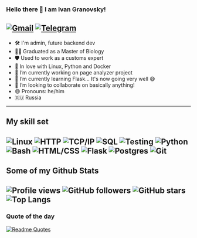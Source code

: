 ### Hello there 👋 I am Ivan Granovsky!

[![Gmail](https://img.shields.io/badge/Email-me-red?style=for-the-badge&logo=gmail&logoColor=white)](mailto:ivanator666@gmail.com)
[![Telegram](https://img.shields.io/badge/Telegram-%40XVIII__TheMoon-blue?style=for-the-badge&logo=telegram&logoColor=white)](https://t.me/XVIII_TheMoon)
 ------
- 🛠 I'm admin, future backend dev
- 🧑‍🎓 Graduated as a Master of Biology
- 🛡️ Used to work as a customs expert
- 🐍 In love with Linux, Python and Docker
- 🔭 I’m currently working on page analyzer project
- 🌱 I’m currently learning Flask... It's now going very well 😅
- 👯 I’m looking to collaborate on basically anything!
- 😄 Pronouns: he/him
- 🇷🇺 Russia
----
## My skill set
![Linux](https://img.shields.io/badge/-Linux-blue?style=for-the-badge&logo=linux&logoColor=black)
![HTTP](https://img.shields.io/badge/-HTTP-blue?style=for-the-badge&logo=http&logoColor=white)
![TCP/IP](https://img.shields.io/badge/-TCP/IP-blue?style=for-the-badge&logo=cisco&logoColor=white)
![SQL](https://img.shields.io/badge/-SQL-blue?style=for-the-badge&logo=postgresql&logoColor=white)
![Testing](https://img.shields.io/badge/-Testing-blue?style=for-the-badge&logo=pytest&logoColor=white)
![Python](https://img.shields.io/badge/-Python-blue?style=for-the-badge&logo=python&logoColor=white)
![Bash](https://img.shields.io/badge/-Bash-blue?style=for-the-badge&logo=gnu-bash&logoColor=white)
![HTML/CSS](https://img.shields.io/badge/-HTML%2FCSS-blue?style=for-the-badge&logo=html5&logoColor=white)
![Flask](https://img.shields.io/badge/-Flask-blue?style=for-the-badge&logo=flask&logoColor=white)
![Postgres](https://img.shields.io/badge/postgres-%23316192.svg?style=for-the-badge&logo=postgresql&logoColor=white)
![Git](https://img.shields.io/badge/git-%23F05033.svg?style=for-the-badge&logo=git&logoColor=white)
-----
## Some of my Github Stats
![Profile views](https://komarev.com/ghpvc/?username=Midnight95&color=brightgreen)
![GitHub followers](https://img.shields.io/github/followers/Midnight95?style=social)
![GitHub stars](https://img.shields.io/github/stars/Midnight95/awesome-repo?style=social)
![Top Langs](https://github-readme-stats.vercel.app/api/top-langs/?username=Midnight95&hide=javascript,html)
-------
### Quote of the day

[![Readme Quotes](https://quotes-github-readme.vercel.app/api?type=horizontal&theme=monokai)](https://github.com/piyushsuthar/github-readme-quotes)
